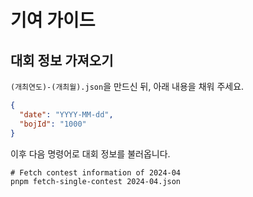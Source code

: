 # 기여 가이드

## 대회 정보 가져오기

`(개최연도)-(개최월).json`을 만드신 뒤, 아래 내용을 채워 주세요.

```json
{
  "date": "YYYY-MM-dd",
  "bojId": "1000"
}
```

이후 다음 명령어로 대회 정보를 불러옵니다.

```shell
# Fetch contest information of 2024-04
pnpm fetch-single-contest 2024-04.json
```
